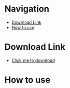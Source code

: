 # Navigation
- [Download Link](#download_link)
- [How to use](#how_use)

<a name="download_link"/></a>
# Download Link
- [Click me to download](https://github.com/nicknggt/Discord-Cache-Images-Recovery/releases/download/v1.0/Discord.Images.Recovery.by._NNg_.zip)

<a name="how_use"/></a>
# How to use

